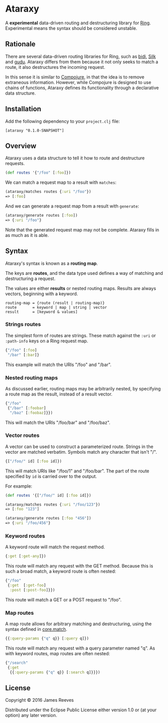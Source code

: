 # Ataraxy

A **experimental** data-driven routing and destructuring library for
[Ring][]. Experimental means the syntax should be considered unstable.

[ring]: https://github.com/ring-clojure/ring


## Rationale

There are several data-driven routing libraries for Ring, such as
[bidi][], [Silk][] and [gudu][]. Ataraxy differs from them because
it not only seeks to match a route, it also destructures the
incoming request.

In this sense it is similar to [Compojure][], in that the idea is to
remove extraneous information. However, while Compojure is designed to
use chains of functions, Ataraxy defines its functionality through a
declarative data structure.

[bidi]: https://github.com/juxt/bidi
[silk]: https://github.com/DomKM/silk
[gudu]: https://github.com/thatismatt/gudu
[compojure]: https://github.com/weavejester/compojure


## Installation

Add the following dependency to your `project.clj` file:

    [ataraxy "0.1.0-SNAPSHOT"]


## Overview

Ataraxy uses a data structure to tell it how to route and destructure
requests.

```clojure
(def routes '{"/foo" [:foo]})
```

We can match a request map to a result with `matches`:

```clojure
(ataraxy/matches routes {:uri "/foo"})
=> [:foo]
```

And we can generate a request map from a result with `generate`:

```clojure
(ataraxy/generate routes [:foo])
=> {:uri "/foo"}
```

Note that the generated request map may not be complete. Ataraxy fills
in as much as it is able.


## Syntax

Ataraxy's syntax is known as a **routing map**.

The keys are **routes**, and the data type used defines a way of
matching and destructuring a request.

The values are either **results** or nested routing maps. Results are
always vectors, beginning with a keyword.

```
routing-map = {route (result | routing-map)}
route       = keyword | map | string | vector
result      = [keyword & values]
```

### Strings routes

The simplest form of routes are strings. These match against the
`:uri` or `:path-info` keys on a Ring request map.

```clojure
{"/foo" [:foo]
 "/bar" [:bar]}
```

This example will match the URIs "/foo" and "/bar".


### Nested routing maps

As discussed earlier, routing maps may be arbitrarily nested, by
specifying a route map as the result, instead of a result vector.

```clojure
{"/foo"
 {"/bar" [:foobar]
  "/baz" [:foobaz]}})
```

This will match the URIs "/foo/bar" and "/foo/baz".


### Vector routes

A vector can be used to construct a parameterized route. Strings in
the vector are matched verbatim. Symbols match any character that
isn't "/".

```clojure
{["/foo/" id] [:foo id]})
```

This will match URIs like "/foo/1" and "/foo/bar". The part of the
route specified by `id` is carried over to the output.

For example:

```clojure
(def routes '{["/foo/" id] [:foo id]})

(ataraxy/matches routes {:uri "/foo/123"})
=> [:foo "123"]

(ataraxy/generate routes [:foo "456"])
=> {:uri "/foo/456"}
```


### Keyword routes

A keyword route will match the request method.

```clojure
{:get [:get-any]})
```

This route will match any request with the GET method. Because this is
such a broad match, a keyword route is often nested:

```clojure
{"/foo"
 {:get  [:get-foo]
  :post [:post-foo]}})
```

This route will match a GET or a POST request to "/foo".


### Map routes

A map route allows for arbitrary matching and destructuring, using the
syntax defined in [core.match][].

[core.match]: https://github.com/clojure/core.match

```clojure
{{:query-params {"q" q}} [:query q]})
```

This route will match any request with a query parameter named "q". As
with keyword routes, map routes are often nested:

```clojure
{"/search"
 {:get
  {{:query-params {"q" q}} [:search q]}}})
```


## License

Copyright © 2016 James Reeves

Distributed under the Eclipse Public License either version 1.0 or (at
your option) any later version.
